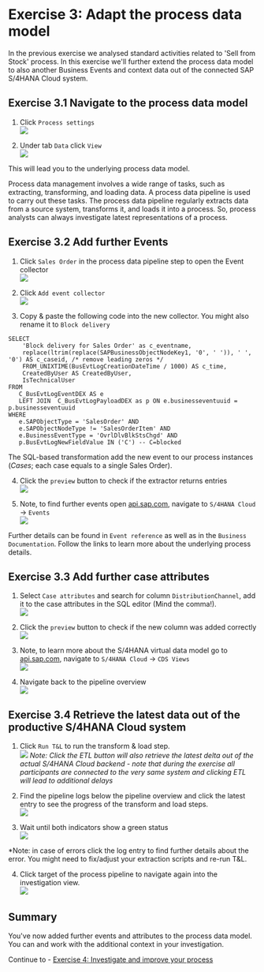 # Exercise 3: Adapt the process data model

In the previous exercise we analysed standard activities related to 'Sell from Stock' process. In this exercise we'll further extend the process data model to also another Business Events and context data out of the connected SAP S/4HANA Cloud system.



## Exercise 3.1 Navigate to the process data model

1. Click `Process settings`
<br>![](images/3_001.png)

2. Under tab `Data` click `View`
<br>![](images/3_002.png)

This will lead you to the underlying process data model. 

Process data management involves a wide range of tasks, such as extracting, transforming, and loading data. A process data pipeline is used to carry out these tasks. The process data pipeline regularly extracts data from a source system, transforms it, and loads it into a process. So, process analysts can always investigate latest representations of a process.


## Exercise 3.2 Add further Events

1. Click `Sales Order` in the process data pipeline step to open the Event collector
<br>![](images/3_003.png)

2. Click `Add event collector`
<br>![](images/3_004.png)

3. Copy & paste the following code into the new collector. You might also rename it to `Block delivery`
```
SELECT
    'Block delivery for Sales Order' as c_eventname,
    replace(ltrim(replace(SAPBusinessObjectNodeKey1, '0', ' ')), ' ', '0') AS c_caseid, /* remove leading zeros */
    FROM_UNIXTIME(BusEvtLogCreationDateTime / 1000) AS c_time, 
    CreatedByUser AS CreatedByUser,
    IsTechnicalUser
FROM 
   C_BusEvtLogEventDEX AS e
   LEFT JOIN  C_BusEvtLogPayloadDEX as p ON e.businesseventuuid = p.businesseventuuid
WHERE 
   e.SAPObjectType = 'SalesOrder' AND
   e.SAPObjectNodeType != 'SalesOrderItem' AND
   e.BusinessEventType = 'OvrlDlvBlkStsChgd' AND
   p.BusEvtLogNewFieldValue IN ('C') -- C=blocked
```
The SQL-based transformation add the new event to our process instances (*Cases*; each case equals to a single Sales Order).

4. Click the `preview` button to check if the extractor returns entries
<br>![](images/3_011.png)

5. Note, to find further events open [api.sap.com](api.ap.com), navigate to `S/4HANA Cloud` -> `Events`
<br>![](images/3_005.png)

Further details can be found in `Event reference` as well as in the `Business Documentation`. Follow the links to learn more about the underlying process details. 


## Exercise 3.3 Add further case attributes

1. Select `Case attributes` and search for column `DistributionChannel`, add it to the case attributes in the SQL editor (Mind the comma!).
<br>![](images/3_006.png)

2. Click the `preview` button to check if the new column was added correctly
<br>![](images/3_011.png)

3. Note, to learn more about the S/4HANA virtual data model go to [api.sap.com](api.ap.com), navigate to `S/4HANA Cloud` -> `CDS Views`
<br>![](images/3_007.png)

4. Navigate back to the pipeline overview
<br>![](images/3_008.png)


## Exercise 3.4 Retrieve the latest data out of the productive S/4HANA Cloud system

1. Click `Run T&L` to run the transform & load step. 
<br>![](images/3_009.png)
*Note: Click the ETL button will also retrieve the latest delta out of the actual S/4HANA Cloud backend - note that during the exercise all participants are connected to the very same system and clicking ETL will lead to additional  delays* 

2. Find the pipeline logs below the pipeline overview and click the latest entry to see the progress of the transform and load steps. 
<br>![](images/3_010.png)

3. Wait until both indicators show a green status
<br>![](images/3_012.png)

*Note: in case of errors click the log entry to find further details about the error. You might need to fix/adjust your extraction scripts and re-run T&L.

4. Click target of the process pipeline to navigate again into the investigation view. 
<br>![](images/3_013.png)


## Summary

You've now added further events and attributes to the process data model. You can and work with the additional  context in your investigation. 

Continue to - [Exercise 4: Investigate and improve your process](../ex4/README.md)
